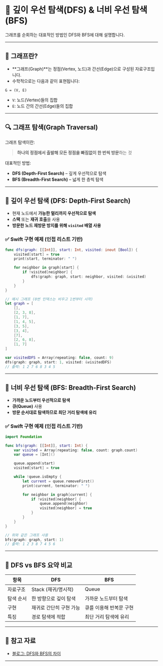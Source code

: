 # 🌲 깊이 우선 탐색(DFS) & 너비 우선 탐색(BFS)

그래프를 순회하는 대표적인 방법인 DFS와 BFS에 대해 설명합니다.

---

## 📌 그래프란?

* \*\*그래프(Graph)\*\*는 정점(Vertex, 노드)과 간선(Edge)으로 구성된 자료구조입니다.
* 수학적으로는 다음과 같이 표현됩니다:

```
G = (V, E)
```

* `V`: 노드(Vertex)들의 집합
* `E`: 노드 간의 간선(Edge)들의 집합

---

## 🔍 그래프 탐색(Graph Traversal)

그래프 탐색이란:

> **하나의 정점에서 출발해 모든 정점을 빠짐없이 한 번씩 방문**하는 것

대표적인 방법:

* **DFS (Depth-First Search)** – 깊게 우선적으로 탐색
* **BFS (Breadth-First Search)** – 넓게 한 층씩 탐색

---

## 🌌 깊이 우선 탐색 (DFS: Depth-First Search)

* 현재 노드에서 **가능한 멀리까지 우선적으로 탐색**
* **스택** 또는 **재귀 호출**을 사용
* **방문한 노드 재방문 방지를 위해 `visited` 배열 사용**

### ✅ Swift 구현 예제 (인접 리스트 기반)

```swift
func dfs(graph: [[Int]], start: Int, visited: inout [Bool]) {
    visited[start] = true
    print(start, terminator: " ")

    for neighbor in graph[start] {
        if !visited[neighbor] {
            dfs(graph: graph, start: neighbor, visited: &visited)
        }
    }
}

// 예시 그래프 (0번 인덱스는 비우고 1번부터 시작)
let graph = [
    [],
    [2, 3, 8],
    [1, 7],
    [1, 4, 5],
    [3, 5],
    [3, 4],
    [7],
    [2, 6, 8],
    [1, 7]
]

var visitedDFS = Array(repeating: false, count: 9)
dfs(graph: graph, start: 1, visited: &visitedDFS)
// 출력: 1 2 7 6 8 3 4 5
```

---

## 🌊 너비 우선 탐색 (BFS: Breadth-First Search)

* **가까운 노드부터 우선적으로 탐색**
* **큐(Queue)** 사용
* **방문 순서대로 탐색하므로 최단 거리 탐색에 유리**

### ✅ Swift 구현 예제 (인접 리스트 기반)

```swift
import Foundation

func bfs(graph: [[Int]], start: Int) {
    var visited = Array(repeating: false, count: graph.count)
    var queue = [Int]()

    queue.append(start)
    visited[start] = true

    while !queue.isEmpty {
        let current = queue.removeFirst()
        print(current, terminator: " ")

        for neighbor in graph[current] {
            if !visited[neighbor] {
                queue.append(neighbor)
                visited[neighbor] = true
            }
        }
    }
}

// 위와 같은 그래프 사용
bfs(graph: graph, start: 1)
// 출력: 1 2 3 8 7 4 5 6
```

---

## 🧠 DFS vs BFS 요약 비교

| 항목    | DFS            | BFS           |
| ----- | -------------- | ------------- |
| 자료구조  | Stack (재귀/명시적) | Queue         |
| 탐색 순서 | 한 방향으로 깊이 탐색   | 가까운 노드부터 탐색   |
| 구현    | 재귀로 간단히 구현 가능  | 큐를 이용해 반복문 구현 |
| 특징    | 경로 탐색에 적합      | 최단 거리 탐색에 유리  |

---

## 🔗 참고 자료

* [블로그: DFS와 BFS의 차이](https://yunyoung1819.tistory.com/86)

---
